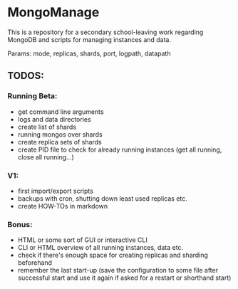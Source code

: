 # MongoManage
This is a repository for a secondary school-leaving work regarding MongoDB and scripts for managing instances and data.

Params: mode, replicas, shards, port, logpath, datapath

## TODOS:
### Running Beta:
- get command line arguments
- logs and data directories
- create list of shards
- running mongos over shards
- create replica sets of shards
- create PID file to check for already running instances (get all running, close all running...)

### V1:
- first import/export scripts
- backups with cron, shutting down least used replicas etc.
- create HOW-TOs in markdown

### Bonus:
- HTML or some sort of GUI or interactive CLI
- CLI or HTML overview of all running instances, data etc.
- check if there's enough space for creating replicas and sharding beforehand
- remember the last start-up (save the configuration to some file after successful start and use it again if asked for a restart or shorthand start)